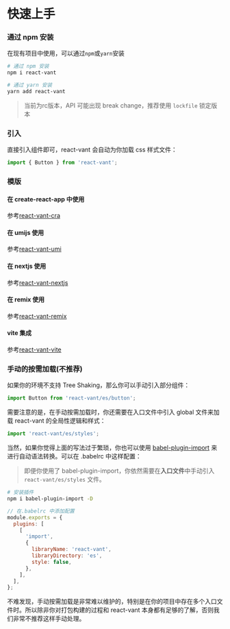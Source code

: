 # 快速上手

### 通过 npm 安装

在现有项目中使用，可以通过`npm`或`yarn`安装

```bash
# 通过 npm 安装
npm i react-vant

# 通过 yarn 安装
yarn add react-vant
```

> 当前为rc版本，API 可能出现 break change，推荐使用 `lockfile` 锁定版本

### 引入

直接引入组件即可，react-vant 会自动为你加载 css 样式文件：

```js
import { Button } from 'react-vant';
```

### 模版

#### 在 create-react-app 中使用

参考[react-vant-cra](https://github.com/3lang3/react-vant-template/tree/main/next/cra)

#### 在 umijs 使用

参考[react-vant-umi](https://github.com/3lang3/react-vant-template/tree/main/next/umijs)

#### 在 nextjs 使用

参考[react-vant-nextjs](https://github.com/3lang3/react-vant-template/tree/main/next/nextjs)

#### 在 remix 使用

参考[react-vant-remix](https://github.com/3lang3/react-vant-template/tree/main/next/remix)

#### vite 集成

参考[react-vant-vite](https://github.com/3lang3/react-vant-template/tree/main/next/vite)

### 手动的按需加载(不推荐)

如果你的环境不支持 Tree Shaking，那么你可以手动引入部分组件：

```js
import Button from 'react-vant/es/button';
```

需要注意的是，在手动按需加载时，你还需要在入口文件中引入 global 文件来加载 react-vant 的全局性逻辑和样式：

```js
import 'react-vant/es/styles';
```

当然，如果你觉得上面的写法过于繁琐，你也可以使用 [babel-plugin-import](https://github.com/ant-design/babel-plugin-import) 来进行自动语法转换。可以在 .babelrc 中这样配置：

> 即便你使用了 babel-plugin-import，你依然需要在**入口文件**中手动引入 `react-vant/es/styles` 文件。

```bash
# 安装插件
npm i babel-plugin-import -D
```

```js
// 在.babelrc 中添加配置
module.exports = {
  plugins: [
    [
      'import',
      {
        libraryName: 'react-vant',
        libraryDirectory: 'es',
        style: false,
      },
    ],
  ],
};
```

不难发现，手动按需加载是非常难以维护的，特别是在你的项目中存在多个入口文件时。所以除非你对打包构建的过程和 react-vant 本身都有足够的了解，否则我们非常不推荐这样手动处理。
